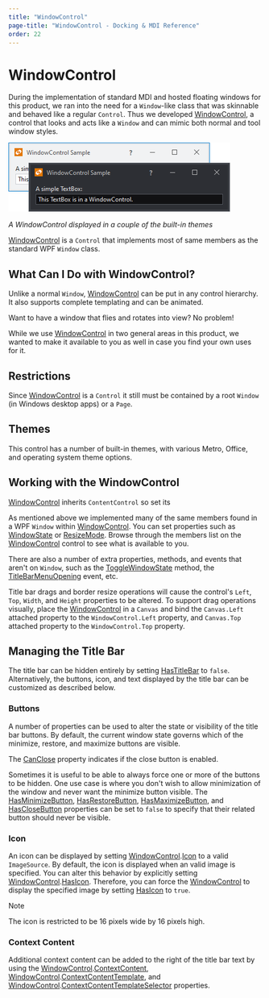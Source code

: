 ```yaml
---
title: "WindowControl"
page-title: "WindowControl - Docking & MDI Reference"
order: 22
---
```

# WindowControl

During the implementation of standard MDI and hosted floating windows for this product, we ran into the need for a `Window`-like class that was skinnable and behaved like a regular `Control`.  Thus we developed [WindowControl](xref:ActiproSoftware.Windows.Controls.Docking.WindowControl), a control that looks and acts like a `Window` and can mimic both normal and tool window styles.

![Screenshot](images/window-control.png)

*A WindowControl displayed in a couple of the built-in themes*

[WindowControl](xref:ActiproSoftware.Windows.Controls.Docking.WindowControl) is a `Control` that implements most of same members as the standard WPF `Window` class.

## What Can I Do with WindowControl?

Unlike a normal `Window`, [WindowControl](xref:ActiproSoftware.Windows.Controls.Docking.WindowControl) can be put in any control hierarchy.  It also supports complete templating and can be animated.

Want to have a window that flies and rotates into view?  No problem!

While we use [WindowControl](xref:ActiproSoftware.Windows.Controls.Docking.WindowControl) in two general areas in this product, we wanted to make it available to you as well in case you find your own uses for it.

## Restrictions

Since [WindowControl](xref:ActiproSoftware.Windows.Controls.Docking.WindowControl) is a `Control` it still must be contained by a root `Window` (in Windows desktop apps) or a `Page`.

## Themes

This control has a number of built-in themes, with various Metro, Office, and operating system theme options.

## Working with the WindowControl

[WindowControl](xref:ActiproSoftware.Windows.Controls.Docking.WindowControl) inherits `ContentControl` so set its

As mentioned above we implemented many of the same members found in a WPF `Window` within [WindowControl](xref:ActiproSoftware.Windows.Controls.Docking.WindowControl).  You can set properties such as [WindowState](xref:ActiproSoftware.Windows.Controls.Docking.WindowControl.WindowState) or [ResizeMode](xref:ActiproSoftware.Windows.Controls.Docking.WindowControl.ResizeMode).  Browse through the members list on the [WindowControl](xref:ActiproSoftware.Windows.Controls.Docking.WindowControl) control to see what is available to you.

There are also a number of extra properties, methods, and events that aren't on `Window`, such as the [ToggleWindowState](xref:ActiproSoftware.Windows.Controls.Docking.WindowControl.ToggleWindowState*) method, the [TitleBarMenuOpening](xref:ActiproSoftware.Windows.Controls.Docking.WindowControl.TitleBarMenuOpening) event, etc.

Title bar drags and border resize operations will cause the control's `Left`, `Top`, `Width`, and `Height` properties to be altered.  To support drag operations visually, place the [WindowControl](xref:ActiproSoftware.Windows.Controls.Docking.WindowControl) in a `Canvas` and bind the `Canvas.Left` attached property to the `WindowControl.Left` property, and `Canvas.Top` attached property to the `WindowControl.Top` property.

## Managing the Title Bar

The title bar can be hidden entirely by setting [HasTitleBar](xref:ActiproSoftware.Windows.Controls.Docking.WindowControl.HasTitleBar) to `false`.  Alternatively, the buttons, icon, and text displayed by the title bar can be customized as described below.

### Buttons

A number of properties can be used to alter the state or visibility of the title bar buttons.  By default, the current window state governs which of the minimize, restore, and maximize buttons are visible.

The [CanClose](xref:ActiproSoftware.Windows.Controls.Docking.WindowControl.CanClose) property indicates if the close button is enabled.

Sometimes it is useful to be able to always force one or more of the buttons to be hidden.  One use case is where you don't wish to allow minimization of the window and never want the minimize button visible.  The [HasMinimizeButton](xref:ActiproSoftware.Windows.Controls.Docking.WindowControl.HasMinimizeButton), [HasRestoreButton](xref:ActiproSoftware.Windows.Controls.Docking.WindowControl.HasRestoreButton), [HasMaximizeButton](xref:ActiproSoftware.Windows.Controls.Docking.WindowControl.HasMaximizeButton), and [HasCloseButton](xref:ActiproSoftware.Windows.Controls.Docking.WindowControl.HasCloseButton) properties can be set to `false` to specify that their related button should never be visible.

### Icon

An icon can be displayed by setting [WindowControl](xref:ActiproSoftware.Windows.Controls.Docking.WindowControl).[Icon](xref:ActiproSoftware.Windows.Controls.Docking.WindowControl.Icon) to a valid `ImageSource`.  By default, the icon is displayed when an valid image is specified.  You can alter this behavior by explicitly setting [WindowControl](xref:ActiproSoftware.Windows.Controls.Docking.WindowControl).[HasIcon](xref:ActiproSoftware.Windows.Controls.Docking.WindowControl.HasIcon).  Therefore, you can force the [WindowControl](xref:ActiproSoftware.Windows.Controls.Docking.WindowControl) to display the specified image by setting [HasIcon](xref:ActiproSoftware.Windows.Controls.Docking.WindowControl.HasIcon) to `true`.

> [!NOTE]
> The icon is restricted to be 16 pixels wide by 16 pixels high.

### Context Content

Additional context content can be added to the right of the title bar text by using the [WindowControl](xref:ActiproSoftware.Windows.Controls.Docking.WindowControl).[ContextContent](xref:ActiproSoftware.Windows.Controls.Docking.WindowControl.ContextContent), [WindowControl](xref:ActiproSoftware.Windows.Controls.Docking.WindowControl).[ContextContentTemplate](xref:ActiproSoftware.Windows.Controls.Docking.WindowControl.ContextContentTemplate), and [WindowControl](xref:ActiproSoftware.Windows.Controls.Docking.WindowControl).[ContextContentTemplateSelector](xref:ActiproSoftware.Windows.Controls.Docking.WindowControl.ContextContentTemplateSelector) properties.
